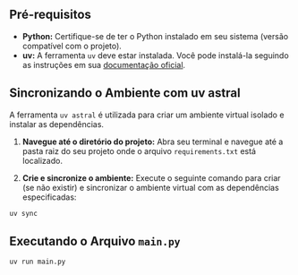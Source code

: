 ## Pré-requisitos

* **Python:** Certifique-se de ter o Python instalado em seu sistema (versão compatível com o projeto).
* **uv:** A ferramenta `uv` deve estar instalada. Você pode instalá-la seguindo as instruções em sua [documentação oficial](https://docs.astral.sh/uv/).

## Sincronizando o Ambiente com uv astral

A ferramenta `uv astral` é utilizada para criar um ambiente virtual isolado e instalar as dependências.

1. **Navegue até o diretório do projeto:** Abra seu terminal e navegue até a pasta raiz do seu projeto onde o arquivo `requirements.txt` está localizado.

2. **Crie e sincronize o ambiente:** Execute o seguinte comando para criar (se não existir) e sincronizar o ambiente virtual com as dependências especificadas:

```bash
uv sync
```

## Executando o Arquivo `main.py`

```bash
uv run main.py
```
